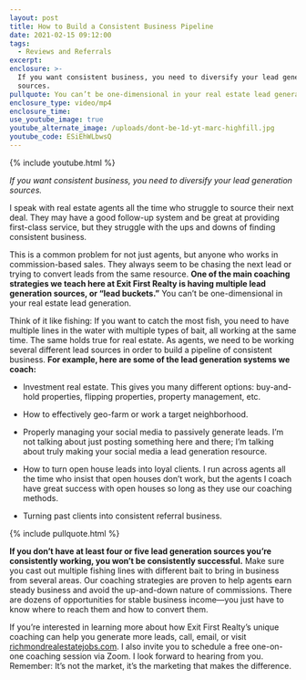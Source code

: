 ```yaml
---
layout: post
title: How to Build a Consistent Business Pipeline
date: 2021-02-15 09:12:00
tags:
  - Reviews and Referrals
excerpt:
enclosure: >-
  If you want consistent business, you need to diversify your lead generation
  sources.
pullquote: You can’t be one-dimensional in your real estate lead generation.
enclosure_type: video/mp4
enclosure_time:
use_youtube_image: true
youtube_alternate_image: /uploads/dont-be-1d-yt-marc-highfill.jpg
youtube_code: ESiEhWLbwsQ
---
```


{% include youtube.html %}

*If you want consistent business, you need to diversify your lead generation sources.*

I speak with real estate agents all the time who struggle to source their next deal. They may have a good follow-up system and be great at providing first-class service, but they struggle with the ups and downs of finding consistent business.&nbsp;

This is a common problem for not just agents, but anyone who works in commission-based sales. They always seem to be chasing the next lead or trying to convert leads from the same resource. **One of the main coaching strategies we teach here at Exit First Realty is having multiple lead generation sources, or “lead buckets.”** You can’t be one-dimensional in your real estate lead generation.

Think of it like fishing: If you want to catch the most fish, you need to have multiple lines in the water with multiple types of bait, all working at the same time. The same holds true for real estate. As agents, we need to be working several different lead sources in order to build a pipeline of consistent business. **For example, here are some of the lead generation systems we coach:**

* Investment real estate. This gives you many different options: buy-and-hold properties, flipping properties, property management, etc.

* How to effectively geo-farm or work a target neighborhood.&nbsp;

* Properly managing your social media to passively generate leads. I’m not talking about just posting something here and there; I’m talking about truly making your social media a lead generation resource.

* How to turn open house leads into loyal clients. I run across agents all the time who insist that open houses don’t work, but the agents I coach have great success with open houses so long as they use our coaching methods.

* Turning past clients into consistent referral business.&nbsp;

{% include pullquote.html %}

**If you don’t have at least four or five lead generation sources you’re consistently working, you won’t be consistently successful.** Make sure you cast out multiple fishing lines with different bait to bring in business from several areas. Our coaching strategies are proven to help agents earn steady business and avoid the up-and-down nature of commissions. There are dozens of opportunities for stable business income—you just have to know where to reach them and how to convert them.&nbsp;

If you’re interested in learning more about how Exit First Realty’s unique coaching can help you generate more leads, call, email, or visit [richmondrealestatejobs.com](https://richmondrealestatejobs.com/). I also invite you to schedule a free one-on-one coaching session via Zoom. I look forward to hearing from you. Remember: It’s not the market, it’s the marketing that makes the difference.

&nbsp;

